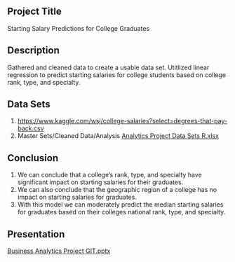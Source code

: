 ## Project Title
   Starting Salary Predictions for College Graduates
## Description
   Gathered and cleaned data to create a usable data set. Utitlized linear regression to predict starting salaries for college students based on college rank, type, and specialty.
## Data Sets
   1. https://www.kaggle.com/wsj/college-salaries?select=degrees-that-pay-back.csv
   2. Master Sets/Cleaned Data/Analysis [Analytics Project Data Sets R.xlsx](https://github.com/abconrad621/hello-world/files/8166180/Analytics.Project.Data.Sets.R.xlsx)
## Conclusion
   1. We can conclude that a college’s rank, type, and specialty have significant impact on starting salaries for their graduates. 
   2. We can also conclude that the geographic region of a college has no impact on starting salaries for graduates.
   3. With this model we can moderately predict the median starting salaries for graduates based on their colleges national rank, type, and specialty.
## Presentation
   [Business Analytics Project GIT.pptx](https://github.com/abconrad621/hello-world/files/8166177/Business.Analytics.Project.GIT.pptx)
